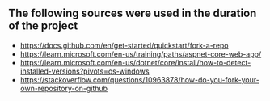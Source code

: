 ## The following sources were used in the duration of the project

- https://docs.github.com/en/get-started/quickstart/fork-a-repo
- https://learn.microsoft.com/en-us/training/paths/aspnet-core-web-app/
- https://learn.microsoft.com/en-us/dotnet/core/install/how-to-detect-installed-versions?pivots=os-windows
- https://stackoverflow.com/questions/10963878/how-do-you-fork-your-own-repository-on-github
